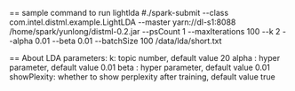 
== sample command to run lightlda
#./spark-submit --class com.intel.distml.example.LightLDA --master yarn://dl-s1:8088 /home/spark/yunlong/distml-0.2.jar --psCount 1 --maxIterations 100 --k 2 --alpha 0.01 --beta 0.01 --batchSize 100 /data/lda/short.txt

== About LDA parameters:
k: topic number, default value 20
alpha : hyper parameter, default value 0.01
beta : hyper parameter, default value 0.01
showPlexity: whether to show perplexity after training, default value true

